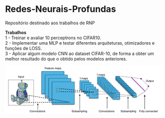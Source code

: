 # Redes-Neurais-Profundas
Repositório destinado aos trabalhos de RNP



**Trabalhos**   
1 - Treinar e avaliar 10 perceptrons no CIFAR10.    
2 - Implementar uma MLP e testar diferentes arquiteturas, otimizadores e funções de LOSS.    
3 - Aplicar algum modelo CNN ao dataset CIFAR-10, de forma a obter um melhor resultado do que o obtido pelos modelos anteriores.  


![Screenshot](Typical_cnn.png)
